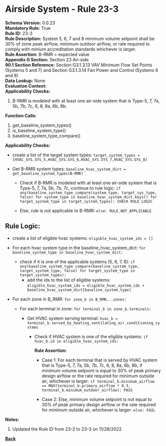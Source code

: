 
# Airside System - Rule 23-3  

**Schema Version:** 0.0.23  
**Mandatory Rule:** True  
**Rule ID:** 23-3  
**Rule Description:** System 5, 6, 7 and 8 minimum volume setpoint shall be 30% of zone peak airflow, minimum outdoor airflow, or rate required to comply with minium accreditation standards whichever is larger.  
**Rule Assertion:** B-RMR = expected value  
**Appendix G Section:** Section 23 Air-side  
**90.1 Section Reference:** Section G3.1.3.13 VAV Minimum Flow Set Points (Systems 5 and 7) and Section G3.1.3.14 Fan Power and Control (Systems 6 and 8)  
**Data Lookup:** None  
**Evaluation Context:**  
**Applicability Checks:**  

1. B-RMR is modeled with at least one air-side system that is Type-5, 7, 7a, 5b, 7b, 7c, 6, 8, 8a, 6b, 8b.

**Function Calls:**  

1. get_baseline_system_types()
2. is_baseline_system_type()
3. baseline_system_type_compare()

**Applicability Checks:**  
- create a list of the target system types: `target_system_types = [HVAC_SYS.SYS_5,HVAC_SYS.SYS_6,HVAC_SYS.SYS_7,HVAC_SYS.SYS_8]`
- Get B-RMR system types: `baseline_hvac_system_dict = get_baseline_system_types(B-RMR)`

  - Check if B-RMR is modeled with at least one air-side system that is Type-5, 7, 7a, 5b, 7b, 7c, continue to rule logic: `if any(baseline_system_type_compare(system_type, target_sys_type, false) for system_type in baseline_hvac_system_dict.keys() for target_system_type in target_system_types): CHECK RULE LOGIC`

  - Else, rule is not applicable to B-RMR: `else: RULE_NOT_APPLICABLE`

## Rule Logic:  

- create a list of eligible hvac systems: `eligible_hvac_system_ids = []`

- For each hvac system type in the baseline_hvac_system_dict: `for baseline_system_type in baseline_hvac_system_dict:`
  - check if it is one of the applicable systems (5, 6, 7, 8): `if any(baseline_system_type_compare(baseline_system_type, target_system_type, false) for target_system_type in target_system_types):`
    - add the ids to the list of eligible systems: `eligible_hvac_system_ids = eligible_hvac_system_ids + baseline_hvac_system_dict[baseline_system_type]`

- For each zone in B_RMR: `for zone_b in B_RMR...zones:`

  - For each terminal in zone: `for terminal_b in zone_b.terminals:`

    - Get HVAC system serving terminal: `hvac_b = terminal_b.served_by_heating_ventilating_air_conditioning_systems`
  
      - Check if HVAC system is one of the eligible systems: `if hvac_b.id in eligible_hvac_system_ids:`
      
        **Rule Assertion:**    

        - Case 1: For each terminal that is served by HVAC system that is Type-5, 7, 7a, 5b, 7b, 7c, 6, 8, 8a, 6b, 8b, if minimum volume setpoint is equal to 30% of peak primary design airflow or the rate required for minimum outside air, whichever is larger: `if terminal_b.minimum_airflow == MAX(terminal_b.primary_airflow * 0.3, terminal_b.minimum_outdoor_airflow): PASS`

        - Case 2: Else, minimum volume setpoint is not equal to 30% of peak primary design airflow or the rate required for minimum outside air, whichever is larger: `else: FAIL`

**Notes:**
1. Updated the Rule ID from 23-2 to 23-3 on 11/28/2022


**[Back](../_toc.md)**
